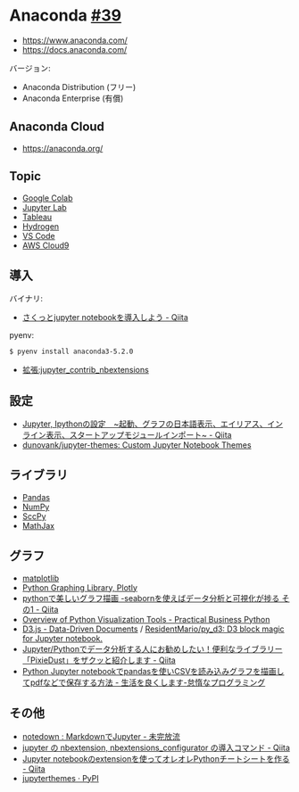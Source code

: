 # Anaconda [#39](https://github.com/hdknr/annotated-django/issues/39)

- https://www.anaconda.com/
- https://docs.anaconda.com/

バージョン:

- Anaconda Distribution (フリー)
- Anaconda Enterprise (有償)

## Anaconda Cloud

- https://anaconda.org/

## Topic

- [Google Colab](colab.md)
- [Jupyter Lab](jupyter_lab.md)
- [Tableau](tableau.md)
- [Hydrogen](hydrogen.md)
- [VS Code](vscode.md)
- [AWS Cloud9](clound9.md)

## 導入

バイナリ:

- [さくっとjupyter notebookを導入しよう - Qiita](https://qiita.com/kobaton72/items/dce5f23391aa1d2603cf)

pyenv:

~~~bash
$ pyenv install anaconda3-5.2.0
~~~

- [拡張:jupyter_contrib_nbextensions](nbextentions)

## 設定

- [Jupyter, Ipythonの設定　~起動、グラフの日本語表示、エイリアス、インライン表示、スタートアップモジュールインポート~ - Qiita](https://qiita.com/u1and0/items/a926a7be5d182932a929)
- [dunovank/jupyter-themes: Custom Jupyter Notebook Themes](https://github.com/dunovank/jupyter-themes)

## ライブラリ

- [Pandas](pandas.md)
- [NumPy](https://ja.wikipedia.org/wiki/NumPy)
- [SccPy](https://ja.wikipedia.org/wiki/SciPy)
- [MathJax](mathjax.md)


## グラフ

- [matplotlib](https://ja.wikipedia.org/wiki/Matplotlib)
- [Python Graphing Library, Plotly](https://plot.ly/python/)
- [pythonで美しいグラフ描画 -seabornを使えばデータ分析と可視化が捗る その1 - Qiita](https://qiita.com/hik0107/items/3dc541158fceb3156ee0)
- [Overview of Python Visualization Tools - Practical Business Python](http://pbpython.com/visualization-tools-1.html)
- [D3.js - Data-Driven Documents](https://d3js.org/) / [ResidentMario/py_d3: D3 block magic for Jupyter notebook.](https://github.com/ResidentMario/py_d3)
- [Jupyter/Pythonでデータ分析する人にお勧めしたい！便利なライブラリー「PixieDust」をザクッと紹介します - Qiita](https://qiita.com/ishida330/items/53f1b0df2247fab5c6dd)
- [Python Jupyter notebookでpandasを使いCSVを読み込みグラフを描画してpdfなどで保存する方法 - 生活を良くします-怠惰なプログラミング](https://www.what-a-day.net/entry/python-graph-making)


## その他

- [notedown : MarkdownでJupyter - 未完放流](http://idwonder21.hatenablog.com/entry/2017/04/01/180144)
- [jupyter の nbextension, nbextensions_configurator の導入コマンド - Qiita](https://qiita.com/mmsstt/items/a148c45c5190a272db6a)
- [Jupyter notebookのextensionを使ってオレオレPythonチートシートを作る - Qiita](https://qiita.com/hanon/items/1d00a1eac026af0389fb)
- [jupyterthemes · PyPI](https://pypi.org/project/jupyterthemes/0.16.1/)

